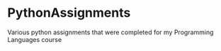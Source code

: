 # PythonAssignments
Various python assignments that were completed for my Programming Languages course
